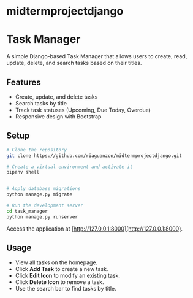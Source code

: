 # midtermprojectdjango

# Task Manager

A simple Django-based Task Manager that allows users to create, read, update, delete, and search tasks based on their titles.

## Features
- Create, update, and delete tasks
- Search tasks by title
- Track task statuses (Upcoming, Due Today, Overdue)
- Responsive design with Bootstrap

## Setup
```sh
# Clone the repository
git clone https://github.com/riaguanzon/midtermprojectdjango.git

# Create a virtual environment and activate it
pipenv shell


# Apply database migrations
python manage.py migrate

# Run the development server
cd task_manager
python manage.py runserver
```

Access the application at [http://127.0.0.1:8000](http://127.0.0.1:8000).

## Usage
- View all tasks on the homepage.
- Click **Add Task** to create a new task.
- Click **Edit Icon** to modify an existing task.
- Click **Delete Icon** to remove a task.
- Use the search bar to find tasks by title.



